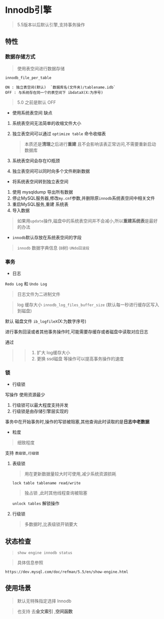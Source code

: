 # Innodb引擎

> 5.5版本以后默认引擎,支持事务操作

## 特性  

### 数据存储方式

> 使用表空间进行数据存储

    innodb_file_per_table

    ON : 独立表空间(默认)  `数据库名(文件夹)/tablename.idb`
    OFF : 与系统存在同一个的表空间下 ibdataX(X:为序号)

> 5.0 之前是默认 OFF

+ 使用系统表空间 缺点

1. 系统表空间无法简单的收缩文件大小
2. 独立表空间可以通过 `optimize table` 命令收缩表
    > 本质还是**清理**之后进行**重建**
   > 且不会影响该表正常访问,不需要重新启动数据库

3. 系统表空间会存在IO瓶颈
4. 独立表空间可以同时向多个文件刷新数据

+ 将系统表空间转到独立表空间

1. 使用 mysqldump 导出所有数据
2. 停止MySQL服务器,修改`my.cnf`参数,并删除原`innodb`系统表空间中相关文件
3. 重启MySQL服务,重建 系统表
4. 导入数据

> 如果用`update`操作,磁盘中的系统表空间并不会减小,所以**重建系统表**是最好的办法

+ `innodb`默认存放在系统表空间的字段

> `innodb` 数据字典信息 (`B`树)
> `UNdo回滚段`

### 事务

+ 日志 

`Redo Log` 和 `Undo Log`
> 日志文件为二进制文件

> log 缓存大小 `innodb_log_files_buffer_size` (默认每一秒进行缓存区写入到磁盘)

默认 磁盘文件 `ib_logfileX`(X:为数字序号)

进行事务回滚或者其他事务操作时,可能需要存缓存或者磁盘中读取对应日志

通过 
>> 1. 扩大 log缓存大小
>> 2. 更换 ssd磁盘
>> 等操作可以提高事务操作的速度

### 锁

+ 行级锁

写操作 使用资源最少

1. 行级锁可以最大程度支持并发
2. 行级锁是由存储引擎层实现的

事务中在开始事务时,操作的写锁被阻塞,其他查询此时读取的是**日志中老数据**

+ 粒度

> 细致程度

支持 `表级锁,行级锁`

1. 表级锁
    > 用在更新数据量较大时可使用,减少系统资源损耗

    `lock table tablename read/write`

    > 独占锁 ,此时其他线程查询被阻塞

    `unlock tables` 解锁操作

2. 行级锁

    > 多数据时,比表级锁开销要大

## 状态检查

> `show engine innodb status`

> 具体信息参照 

`https://dev.mysql.com/doc/refman/5.5/en/show-engine.html`


## 使用场景

> 默认无特殊指定选择 Innodb

> 也支持 去**全文索引** ,**空间函数**